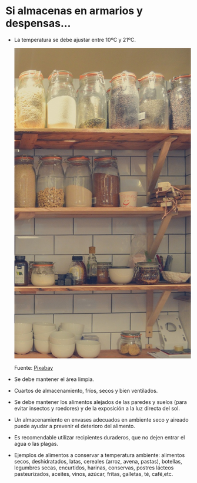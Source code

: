 # Si almacenas en armarios y despensas...

*   La temperatura se debe ajustar entre 10ºC y 21ºC.
    

    ![Estantería](img/shelf-1285186_1920.jpg "Estantería")

    
    Fuente: [Pixabay](https://pixabay.com/es/plataforma-contenedor-rack-1285186/)
    
*   Se debe mantener el área limpia.
*   Cuartos de almacenamiento, fríos, secos y bien ventilados.
*   Se debe mantener los alimentos alejados de las paredes y suelos (para evitar insectos y roedores) y de la exposición a la luz directa del sol.
*   Un almacenamiento en envases adecuados en ambiente seco y aireado puede ayudar a prevenir el deterioro del alimento.
*   Es recomendable utilizar recipientes duraderos, que no dejen entrar el agua o las plagas.
*   Ejemplos de alimentos a conservar a temperatura ambiente: alimentos secos, deshidratados, latas, cereales (arroz, avena, pastas), botellas, legumbres secas, encurtidos, harinas, conservas, postres lácteos pasteurizados, aceites, vinos, azúcar, fritas, galletas, té, café,etc.